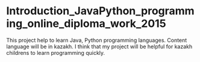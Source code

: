 # Introduction_JavaPython_programming_online_diploma_work_2015
This project help to learn Java, Python programming languages. Content language will be in kazakh. 
I think that my project will be helpful for kazakh childrens to learn programming quickly.
